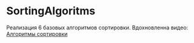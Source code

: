 # SortingAlgoritms
Реализация 6 базовых алгоритмов сортировки.
Вдохновленна видео: [Алгоритмы сортировки](http://www.youtube.com/watch?v=lyZQPjUT5B4&list=PLFen12kPu1EPyG7J1F5-y_lsH5Q237EaT)
